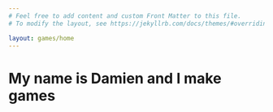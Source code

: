 ```yaml
---
# Feel free to add content and custom Front Matter to this file.
# To modify the layout, see https://jekyllrb.com/docs/themes/#overriding-theme-defaults

layout: games/home
---
```


# My name is Damien and I make games